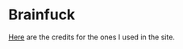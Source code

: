 # Brainfuck

[Here](https://github.com/tarakojo/brainfuck/blob/main/credit.txt) are the credits for the ones I used in the site.
